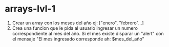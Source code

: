 # arrays-lvl-1

1. Crear un array con los meses del año ej: ["enero", "febrero"...]
2. Crea una funcion que le pida al usuario ingresar un numero correspondiente al mes del año. Si el mes existe disparar un "alert" con el mensaje "El mes ingresado corresponde ah: \$mes_del_año"
